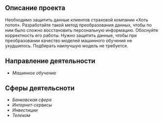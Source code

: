 ## Описание проекта

Необходимо защитить данные клиентов страховой компании «Хоть потоп». Разработайте такой метод преобразования данных, чтобы по ним было сложно восстановить персональную информацию. Обоснуйте корректность его работы. Нужно защитить данные, чтобы при преобразовании качество моделей машинного обучения не ухудшилось. Подбирать наилучшую модель не требуется.

## Направление деятельности

- *Машинное обучение*

## Сферы деятельсноти

- *Банковская сфера*
- *Интернет-сервисы*
- *Инвестиции*
- *Телеком*
